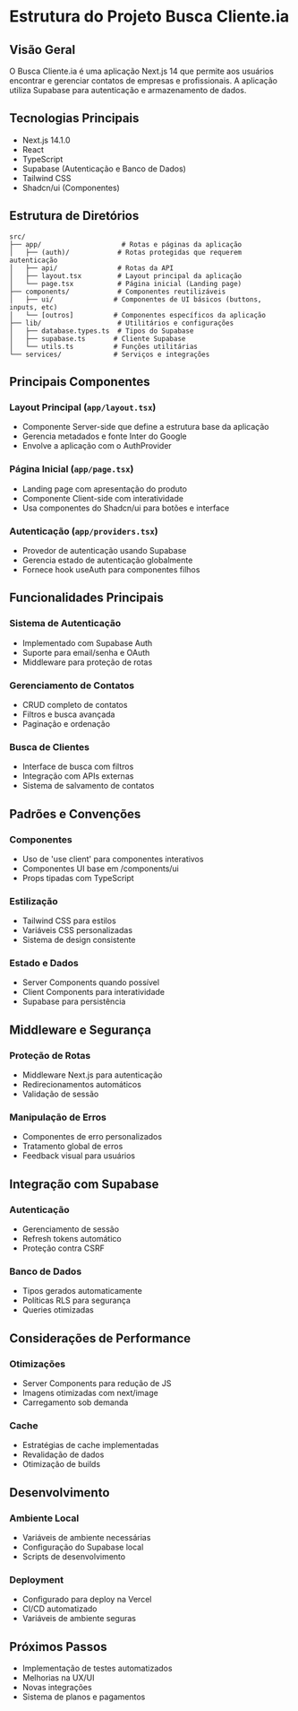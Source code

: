 # Estrutura do Projeto Busca Cliente.ia

## Visão Geral
O Busca Cliente.ia é uma aplicação Next.js 14 que permite aos usuários encontrar e gerenciar contatos de empresas e profissionais. A aplicação utiliza Supabase para autenticação e armazenamento de dados.

## Tecnologias Principais
- Next.js 14.1.0
- React
- TypeScript
- Supabase (Autenticação e Banco de Dados)
- Tailwind CSS
- Shadcn/ui (Componentes)

## Estrutura de Diretórios

```
src/
├── app/                    # Rotas e páginas da aplicação
│   ├── (auth)/            # Rotas protegidas que requerem autenticação
│   ├── api/               # Rotas da API
│   ├── layout.tsx         # Layout principal da aplicação
│   └── page.tsx           # Página inicial (Landing page)
├── components/            # Componentes reutilizáveis
│   ├── ui/               # Componentes de UI básicos (buttons, inputs, etc)
│   └── [outros]          # Componentes específicos da aplicação
├── lib/                   # Utilitários e configurações
│   ├── database.types.ts  # Tipos do Supabase
│   ├── supabase.ts       # Cliente Supabase
│   └── utils.ts          # Funções utilitárias
└── services/             # Serviços e integrações
```

## Principais Componentes

### Layout Principal (`app/layout.tsx`)
- Componente Server-side que define a estrutura base da aplicação
- Gerencia metadados e fonte Inter do Google
- Envolve a aplicação com o AuthProvider

### Página Inicial (`app/page.tsx`)
- Landing page com apresentação do produto
- Componente Client-side com interatividade
- Usa componentes do Shadcn/ui para botões e interface

### Autenticação (`app/providers.tsx`)
- Provedor de autenticação usando Supabase
- Gerencia estado de autenticação globalmente
- Fornece hook useAuth para componentes filhos

## Funcionalidades Principais

### Sistema de Autenticação
- Implementado com Supabase Auth
- Suporte para email/senha e OAuth
- Middleware para proteção de rotas

### Gerenciamento de Contatos
- CRUD completo de contatos
- Filtros e busca avançada
- Paginação e ordenação

### Busca de Clientes
- Interface de busca com filtros
- Integração com APIs externas
- Sistema de salvamento de contatos

## Padrões e Convenções

### Componentes
- Uso de 'use client' para componentes interativos
- Componentes UI base em /components/ui
- Props tipadas com TypeScript

### Estilização
- Tailwind CSS para estilos
- Variáveis CSS personalizadas
- Sistema de design consistente

### Estado e Dados
- Server Components quando possível
- Client Components para interatividade
- Supabase para persistência

## Middleware e Segurança

### Proteção de Rotas
- Middleware Next.js para autenticação
- Redirecionamentos automáticos
- Validação de sessão

### Manipulação de Erros
- Componentes de erro personalizados
- Tratamento global de erros
- Feedback visual para usuários

## Integração com Supabase

### Autenticação
- Gerenciamento de sessão
- Refresh tokens automático
- Proteção contra CSRF

### Banco de Dados
- Tipos gerados automaticamente
- Políticas RLS para segurança
- Queries otimizadas

## Considerações de Performance

### Otimizações
- Server Components para redução de JS
- Imagens otimizadas com next/image
- Carregamento sob demanda

### Cache
- Estratégias de cache implementadas
- Revalidação de dados
- Otimização de builds

## Desenvolvimento

### Ambiente Local
- Variáveis de ambiente necessárias
- Configuração do Supabase local
- Scripts de desenvolvimento

### Deployment
- Configurado para deploy na Vercel
- CI/CD automatizado
- Variáveis de ambiente seguras

## Próximos Passos
- Implementação de testes automatizados
- Melhorias na UX/UI
- Novas integrações
- Sistema de planos e pagamentos 